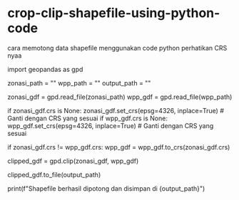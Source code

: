 # crop-clip-shapefile-using-python-code
cara memotong data shapefile menggunakan code python perhatikan CRS nyaa


import geopandas as gpd


zonasi_path = ""
wpp_path = ""
output_path = ""


zonasi_gdf = gpd.read_file(zonasi_path)
wpp_gdf = gpd.read_file(wpp_path)


if zonasi_gdf.crs is None:
    zonasi_gdf.set_crs(epsg=4326, inplace=True)  # Ganti dengan CRS yang sesuai
if wpp_gdf.crs is None:
    wpp_gdf.set_crs(epsg=4326, inplace=True)  # Ganti dengan CRS yang sesuai


if zonasi_gdf.crs != wpp_gdf.crs:
    wpp_gdf = wpp_gdf.to_crs(zonasi_gdf.crs)

clipped_gdf = gpd.clip(zonasi_gdf, wpp_gdf)


clipped_gdf.to_file(output_path)

print(f"Shapefile berhasil dipotong dan disimpan di {output_path}")
